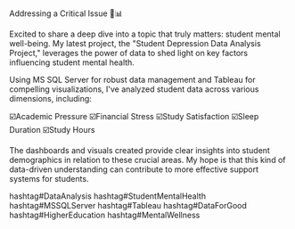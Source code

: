 Addressing a Critical Issue 🧠📊

Excited to share a deep dive into a topic that truly matters: student mental well-being. My latest project, the "Student Depression Data Analysis Project," leverages the power of data to shed light on key factors influencing student mental health.

Using MS SQL Server for robust data management and Tableau for compelling visualizations, I've analyzed student data across various dimensions, including:

☑️Academic Pressure
☑️Financial Stress
☑️Study Satisfaction
☑️Sleep Duration
☑️Study Hours

The dashboards and visuals created provide clear insights into student demographics in relation to these crucial areas. My hope is that this kind of data-driven understanding can contribute to more effective support systems for students.

hashtag#DataAnalysis hashtag#StudentMentalHealth hashtag#MSSQLServer hashtag#Tableau hashtag#DataForGood hashtag#HigherEducation hashtag#MentalWellness
